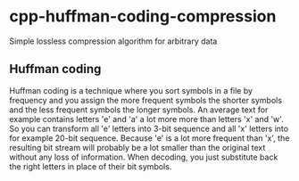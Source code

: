 # cpp-huffman-coding-compression
Simple lossless compression algorithm for arbitrary data

## Huffman coding
Huffman coding is a technique where you sort symbols in a file by frequency and you assign the more frequent symbols the shorter symbols and the less frequent symbols the longer symbols. An average text for example contains letters 'e' and 'a' a lot more more than letters 'x' and 'w'. So you can transform all 'e' letters into 3-bit sequence and all 'x' letters into for example 20-bit sequence. Because 'e' is a lot more frequent than 'x', the resulting bit stream will probably be a lot smaller than the original text without any loss of information. When decoding, you just substitute back the right letters in place of their bit symbols.
